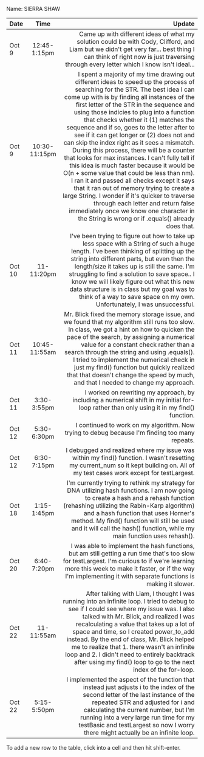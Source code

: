 Name: SIERRA SHAW

| Date   |     Time      |                                                                                                                                                                                                                                                                                                                                                                                                                                                                                                                                                                                                                                                                                                                                                                                                                                                                                                                                       Update |
|:-------|:-------------:|---------------------------------------------------------------------------------------------------------------------------------------------------------------------------------------------------------------------------------------------------------------------------------------------------------------------------------------------------------------------------------------------------------------------------------------------------------------------------------------------------------------------------------------------------------------------------------------------------------------------------------------------------------------------------------------------------------------------------------------------------------------------------------------------------------------------------------------------------------------------------------------------------------------------------------------------:|
| Oct 9  | 12:45-1:15pm  |                                                                                                                                                                                                                                                                                                                                                                                                                                                                                                                                                                                                                                                                                                                Came up with different ideas of what my solution could be with Cody, Clifford, and Liam but we didn't get very far... best thing I can think of right now is just traversing through every letter which I know isn't ideal... |
| Oct 9  | 10:30-11:15pm | I spent a majority of my time drawing out different ideas to speed up the process of searching for the STR. The best idea I can come up with is by finding all instances of the first letter of the STR in the sequence and using those indicies to plug into a function that checks whether it (1) matches the sequence and if so, goes to the letter after to see if it can get longer or (2) does not and can skip the index right as it sees a mismatch. During this process, there will be a counter that looks for max instances. I can't fully tell if this idea is much faster because it would be O(n + some value that could be less than nm). I ran it and passed all checks except it says that it ran out of memory trying to create a large String. I wonder if it's quicker to traverse through each letter and return false immediately once we know one character in the String is wrong or if .equals() already does that. |
| Oct 10 |  11-11:20pm   |                                                                                                                                                                                                                                                                                                                                                                                                                                                                                     I've been trying to figure out how to take up less space with a String of such a huge length. I've been thinking of splitting up the string into different parts, but even then the length/size it takes up is still the same. I'm struggling to find a solution to save space.. I know we will likely figure out what this new data structure is in class but my goal was to think of a way to save space on my own. Unfortunately, I was unsuccessful. |
| Oct 11 | 10:45-11:55am |                                                                                                                                                                                                                                                                                                                                                                                                                                                                               Mr. Blick fixed the memory storage issue, and we found that my algorithm still runs too slow. In class, we got a hint on how to quicken the pace of the search, by assigning a numerical value for a constant check rather than a search through the string and using .equals(). I tried to implement the numerical check in just my find() function but quickly realized that that doesn't change the speed by much, and that I needed to change my approach. |
| Oct 11 |  3:30-3:55pm  |                                                                                                                                                                                                                                                                                                                                                                                                                                                                                                                                                                                                                                                                                                                                                                                                    I worked on rewriting my approach, by including a numerical shift in my initial for-loop rather than only using it in my find() function. |
| Oct 12 |  5:30-6:30pm  |                                                                                                                                                                                                                                                                                                                                                                                                                                                                                                                                                                                                                                                                                                                                                                                                                                               I continued to work on my algorithm. Now trying to debug because I'm finding too many repeats. |
| Oct 12 |  6:30-7:15pm  |                                                                                                                                                                                                                                                                                                                                                                                                                                                                                                                                                                                                                                                                                                                                                            I debugged and realized where my issue was within my find() function. I wasn't resetting my current_num so it kept building on. All of my test cases work except for testLargest. |
| Oct 18 |  1:15-1:45pm  |                                                                                                                                                                                                                                                                                                                                                                                                                                                                                                                                                                                          I'm currently trying to rethink my strategy for DNA utilizing hash functions. I am now going to create a hash and a rehash function (rehashing utilizing the Rabin-Karp algorithm) and a hash function that uses Horner's method. My find() function will still be used and it will call the hash() function, while my main function uses rehash(). |
| Oct 20 |  6:40-7:20pm  |                                                                                                                                                                                                                                                                                                                                                                                                                                                                                                                                                                                                                                                                               I was able to implement the hash functions, but am still getting a run time that's too slow for testLargest. I'm curious to if we're learning more this week to make it faster, or if the way I'm implementing it with separate functions is making it slower. |
| Oct 22 |  11-11:55am   |                                                                                                                                                                                                                                                                                                                                                                                                                                                 After talking with Liam, I thought I was running into an infinite loop. I tried to debug to see if I could see where my issue was. I also talked with Mr. Blick, and realized I was recalculating a value that takes up a lot of space and time, so I created power_to_add instead. By the end of class, Mr. Blick helped me to realize that 1. there wasn't an infinite loop and 2. I didn't need to entirely backtrack after using my find() loop to go to the next index of the for-loop. |
| Oct 22 |  5:15-5:50pm  |                                                                                                                                                                                                                                                                                                                                                                                                                                                                                                                                                                                                  I implemented the aspect of the function that instead just adjusts i to the index of the second letter of the last instance of the repeated STR and adjusted for i and calculating the current number, but I'm running into a very large run time for my testBasic and testLargest so now I worry there might actually be an infinite loop. |


To add a new row to the table, click into a cell and then hit shift-enter.